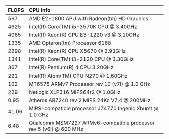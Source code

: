 |FLOPS|CPU info|
|:----|:-------|
|567|AMD E2-1800 APU with Radeon(tm) HD Graphics|
|4625|Intel(R) Core(TM) i5-3570K CPU @ 3.40GHz|
|4065|Intel(R) Xeon(R) CPU E3-1220 v3 @ 3.10GHz|
|1335|AMD Opteron(tm) Processor 6168|
|2298|Intel(R) Xeon(R) CPU           X5670  @ 2.93GHz|
|1341|Intel(R) Core(TM) i3-2120 CPU @ 3.30GHz|
|367|Intel(R) Pentium(R) 4 CPU 3.20GHz|
|221|Intel(R) Atom(TM) CPU N270   @ 1.60GHz|
|102|MT6575 ARMv7 Processor rev 10 (v7l) @ 1.0 GHz|
|229|Netlogic XLP316 MIPS64r2 @ 1.0GHz|
|0.95|Atheros AR7240 rev 2 MIPS 24Kc V7.4 @ 200MHz|
|41.06|MIPS-compatible processor JZ4770 Ingenic Xburst @ 1.0 GHz|
|6.48|Qualcomm MSM7227 ARMv6-compatible processor rev 5 (v6l) @ 600 MHz|
